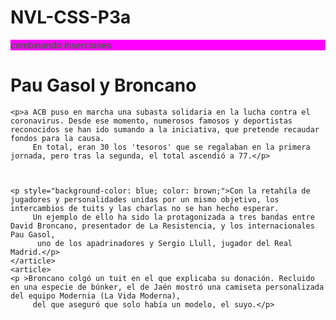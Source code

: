 # NVL-CSS-P3a
combinando inserciones
<!DOCTYPE html>
<html lang="en">
<head>
    <meta charset="UTF-8">
    <meta name="viewport" content="width=device-width, initial-scale=1.0">
    <title>Archivos separados</title>
    <link rel="stylesheet" href="style2.css">
    <style>
    p{
        background-color: fuchsia;
        color: green;
        border: red;
    }
    </style>
</head>
<body>
    <h1>Pau Gasol y Broncano</h1>

    
    <p>a ACB puso en marcha una subasta solidaria en la lucha contra el coronavirus. Desde ese momento, numerosos famosos y deportistas reconocidos se han ido sumando a la iniciativa, que pretende recaudar fondos para la causa.
         En total, eran 30 los 'tesoros' que se regalaban en la primera jornada, pero tras la segunda, el total ascendió a 77.</p>
    
    

    <p style="background-color: blue; color: brown;">Con la retahíla de jugadores y personalidades unidas por un mismo objetivo, los intercambios de tuits y las charlas no se han hecho esperar.
         Un ejemplo de ello ha sido la protagonizada a tres bandas entre David Broncano, presentador de La Resistencia, y los internacionales Pau Gasol,
          uno de los apadrinadores y Sergio Llull, jugador del Real Madrid.</p>
    </article>
    <article>
    <p >Broncano colgó un tuit en el que explicaba su donación. Recluido en una especie de búnker, el de Jaén mostró una camiseta personalizada del equipo Modernia (La Vida Moderna),
         del que aseguró que solo había un modelo, el suyo.</p>
     

</body>

</html>

